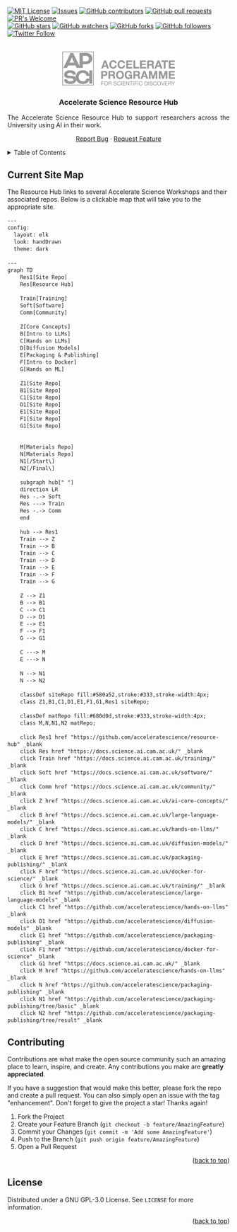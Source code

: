 <!-- Improved compatibility of back to top link: See: https://github.com/othneildrew/Best-README-Template/pull/73 -->

<!-- PROJECT SHIELDS -->
<!-- [![Contributors][contributors-shield]][contributors-url]
[![Forks][forks-shield]][forks-url]
[![Stargazers][stars-shield]][stars-url]
[![Issues][issues-shield]][issues-url]
[![GPL License][license-shield]][license-url] -->
[![MIT License](https://img.shields.io/badge/License-GPLv3-brightgreen.svg)](https://opensource.org/licenses/)
[![Issues](https://img.shields.io/github/issues-raw/acceleratescience/hands-on-llms.svg?maxAge=25000)](https://github.com/acceleratescience/resource-hub/issues)
[![GitHub contributors](https://img.shields.io/github/contributors/acceleratescience/resource-hub.svg?style=flat)]()
[![GitHub pull requests](https://img.shields.io/github/issues-pr/acceleratescience/resource-hub.svg?style=flat)]()
[![PR's Welcome](https://img.shields.io/badge/PRs-welcome-brightgreen.svg?style=flat)](http://makeapullrequest.com)
<br>
[![GitHub stars](https://img.shields.io/github/stars/acceleratescience/resource-hub.svg?style=social&label=Star)]()
[![GitHub watchers](https://img.shields.io/github/watchers/acceleratescience/resource-hub.svg?style=social&label=Watch)]()
[![GitHub forks](https://img.shields.io/github/forks/acceleratescience/resource-hub.svg?style=social&label=Fork)](https://github.com/JonSnow/MyBadges)
[![GitHub followers](https://img.shields.io/github/followers/acceleratescience.svg?style=social&label=Follow)](https://github.com/JonSnow/MyBadges)
[![Twitter Follow](https://img.shields.io/twitter/follow/AccelerateSci.svg?style=social)](https://twitter.com/AccelerateSci)
<!-- [![LinkedIn][linkedin-shield]][linkedin-url] -->


<!-- PROJECT LOGO -->
<br />
<div align="center">
  <a href="https://acceleratescience.github.io/">
    <img src="./docs/imgs/full_acc.png" alt="Logo" height=80>
  </a>

  <h3 align="center">Accelerate Science Resource Hub</h3>

  <p align="justify">
    The Accelerate Science Resource Hub to support researchers across the University using AI in their work.
  </p>
  <p align="center">
    <!-- <a href="https://acceleratescience.github.io/diffusion-models/" style="font-size: 20px; text-decoration: none"><strong>Start »</strong></a>
    <br />
    <br /> -->
    <a href="https://github.com/acceleratescience/large-language-models/issues">Report Bug</a>
    ·
    <a href="https://github.com/acceleratescience/large-language-models/issues">Request Feature</a>
    <br />
  </p>
</div>


<!-- TABLE OF CONTENTS -->
<details>
  <summary>Table of Contents</summary>
  <ol>
    <li><a href="#overview">Overview</a></li>
    <li><a href="#contributing">Contributing</a></li>
    <li><a href="#license">License</a></li>
  </ol>
</details>



<!---------------------------------------------------------------------------->

[Button Shield]: https://img.shields.io/badge/Shield_Buttons-37a779?style=for-the-badge

[License]: LICENSE
[Shield]: Types/Shield.md
[#]: #


<!---------------------------------[ Badges ]---------------------------------->

[Badge License]: https://img.shields.io/badge/-BY_SA_4.0-ae6c18.svg?style=for-the-badge&labelColor=EF9421&logoColor=white&logo=CreativeCommons
[Badge Likes]: https://img.shields.io/github/stars/MarkedDown/Buttons?style=for-the-badge&labelColor=d0ab23&color=b0901e&logoColor=white&logo=Trustpilot



## Current Site Map
The Resource Hub links to several Accelerate Science Workshops and their associated repos. Below is a clickable map that will take you to the appropriate site.

```mermaid
---
config:
  layout: elk
  look: handDrawn
  theme: dark

---
graph TD
    Res1[Site Repo]
    Res[Resource Hub]

    Train[Training]
    Soft[Software]
    Comm[Community]

    Z[Core Concepts]
    B[Intro to LLMs]
    C[Hands on LLMs]
    D[Diffusion Models]
    E[Packaging & Publishing]
    F[Intro to Docker]
    G[Hands on ML]

    Z1[Site Repo]
    B1[Site Repo]
    C1[Site Repo]
    D1[Site Repo]
    E1[Site Repo]
    F1[Site Repo]
    G1[Site Repo]
    

    M[Materials Repo]
    N[Materials Repo]
    N1[/Start\]
    N2[/Final\]

    subgraph hub[" "]
    direction LR
    Res -.-> Soft
    Res ---> Train
    Res -.-> Comm
    end

    hub --> Res1
    Train --> Z
    Train --> B
    Train --> C
    Train --> D
    Train --> E    
    Train --> F
    Train --> G

    Z --> Z1
    B --> B1
    C --> C1
    D --> D1
    E --> E1
    F --> F1
    G --> G1

    C ---> M
    E ---> N
    
    N --> N1
    N --> N2

    classDef siteRepo fill:#580a52,stroke:#333,stroke-width:4px;
    class Z1,B1,C1,D1,E1,F1,G1,Res1 siteRepo;

    classDef matRepo fill:#680d0d,stroke:#333,stroke-width:4px;
    class M,N,N1,N2 matRepo;

    click Res1 href "https://github.com/acceleratescience/resource-hub" _blank
    click Res href "https://docs.science.ai.cam.ac.uk/" _blank
    click Train href "https://docs.science.ai.cam.ac.uk/training/" _blank
    click Soft href "https://docs.science.ai.cam.ac.uk/software/" _blank
    click Comm href "https://docs.science.ai.cam.ac.uk/community/" _blank
    click Z href "https://docs.science.ai.cam.ac.uk/ai-core-concepts/" _blank
    click B href "https://docs.science.ai.cam.ac.uk/large-language-models/" _blank
    click C href "https://docs.science.ai.cam.ac.uk/hands-on-llms/" _blank
    click D href "https://docs.science.ai.cam.ac.uk/diffusion-models/" _blank
    click E href "https://docs.science.ai.cam.ac.uk/packaging-publishing/" _blank
    click F href "https://docs.science.ai.cam.ac.uk/docker-for-science/" _blank
    click G href "https://docs.science.ai.cam.ac.uk/training/" _blank
    click B1 href "https://github.com/acceleratescience/large-language-models" _blank
    click C1 href "https://github.com/acceleratescience/hands-on-llms" _blank
    click D1 href "https://github.com/acceleratescience/diffusion-models" _blank
    click E1 href "https://github.com/acceleratescience/packaging-publishing" _blank
    click F1 href "https://github.com/acceleratescience/docker-for-science" _blank
    click G1 href "https://docs.science.ai.cam.ac.uk/" _blank
    click M href "https://github.com/acceleratescience/hands-on-llms" _blank
    click N href "https://github.com/acceleratescience/packaging-publishing" _blank
    click N1 href "https://github.com/acceleratescience/packaging-publishing/tree/basic" _blank
    click N2 href "https://github.com/acceleratescience/packaging-publishing/tree/result" _blank
```


<!-- CONTRIBUTING -->
## Contributing

Contributions are what make the open source community such an amazing place to learn, inspire, and create. Any contributions you make are **greatly appreciated**.

If you have a suggestion that would make this better, please fork the repo and create a pull request. You can also simply open an issue with the tag "enhancement".
Don't forget to give the project a star! Thanks again!

1. Fork the Project
2. Create your Feature Branch (`git checkout -b feature/AmazingFeature`)
3. Commit your Changes (`git commit -m 'Add some AmazingFeature'`)
4. Push to the Branch (`git push origin feature/AmazingFeature`)
5. Open a Pull Request

<p align="right">(<a href="#readme-top">back to top</a>)</p>



<!-- LICENSE -->
## License

Distributed under a GNU GPL-3.0 License. See `LICENSE` for more information.

<p align="right">(<a href="#readme-top">back to top</a>)</p>

<!-- MARKDOWN LINKS & IMAGES -->
<!-- https://www.markdownguide.org/basic-syntax/#reference-style-links -->
[contributors-shield]: https://img.shields.io/github/contributors/acceleratescience/resource-hub.svg?style=for-the-badge
[contributors-url]: https://github.com/acceleratescience/resource-hub/graphs/contributors
[forks-shield]: https://img.shields.io/github/forks/acceleratescience/resource-hub.svg?style=for-the-badge
[forks-url]: https://github.com/acceleratescience/packaging-publishing/network/members
[stars-shield]: https://img.shields.io/github/stars/acceleratescience/resource-hub.svg?style=for-the-badge
[stars-url]: https://github.com/acceleratescience/resource-hub/stargazers
[issues-shield]: https://img.shields.io/github/issues/acceleratescience/resource-hub.svg?style=for-the-badge
[issues-url]: https://github.com/acceleratescience/resource-hub/issues
[license-shield]: https://img.shields.io/github/license/acceleratescience/resource-hub.svg?style=for-the-badge
[license-url]: https://github.com/acceleratescience/resource-hub/blob/master/LICENSE.txt
[linkedin-shield]: https://img.shields.io/badge/-LinkedIn-black.svg?style=for-the-badge&logo=linkedin&colorB=555
[linkedin-url]: https://linkedin.com/company/accelerate-programme-for-scientific-discovery/
[product-screenshot]: images/screenshot.png
[Next.js]: https://img.shields.io/badge/next.js-000000?style=for-the-badge&logo=nextdotjs&logoColor=white
[Next-url]: https://nextjs.org/
[React.js]: https://img.shields.io/badge/React-20232A?style=for-the-badge&logo=react&logoColor=61DAFB
[React-url]: https://reactjs.org/
[Vue.js]: https://img.shields.io/badge/Vue.js-35495E?style=for-the-badge&logo=vuedotjs&logoColor=4FC08D
[Vue-url]: https://vuejs.org/
[Angular.io]: https://img.shields.io/badge/Angular-DD0031?style=for-the-badge&logo=angular&logoColor=white
[Angular-url]: https://angular.io/
[Svelte.dev]: https://img.shields.io/badge/Svelte-4A4A55?style=for-the-badge&logo=svelte&logoColor=FF3E00
[Svelte-url]: https://svelte.dev/
[Laravel.com]: https://img.shields.io/badge/Laravel-FF2D20?style=for-the-badge&logo=laravel&logoColor=white
[Laravel-url]: https://laravel.com
[Bootstrap.com]: https://img.shields.io/badge/Bootstrap-563D7C?style=for-the-badge&logo=bootstrap&logoColor=white
[Bootstrap-url]: https://getbootstrap.com
[JQuery.com]: https://img.shields.io/badge/jQuery-0769AD?style=for-the-badge&logo=jquery&logoColor=white
[JQuery-url]: https://jquery.com 
